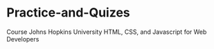 # Practice-and-Quizes
Course  Johns Hopkins University  HTML, CSS, and Javascript for Web Developers
